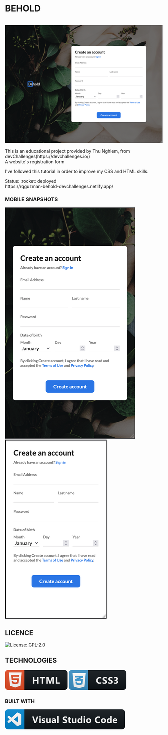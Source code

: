 # BEHOLD
</br>![index_1](https://github.com/rqguzman/assets/blob/main/snapshots/behold/web.png)
<p>
    This is an educational project provided by  Thu Nghiem, from </br>
    devChallenges(https://devchallenges.io/) </br>
    A website's registration form </br>
</p>
<p>
    I've followed this tutorial in order to improve my CSS and HTML skills.
</p>
<p>
    Status: :rocket: deployed </br>
    https://rqguzman-behold-devchallenges.netlify.app/
    
</p>

### MOBILE SNAPSHOTS
![mobile_plus](https://github.com/rqguzman/assets/blob/main/snapshots/behold/mobile_plus.png)
![mobile_small](https://github.com/rqguzman/assets/blob/main/snapshots/behold/mobile_5.png)

## LICENCE

   [![License: GPL-2.0](https://img.shields.io/github/license/rqguzman/behold-devchallenges?color=0F80c0)](https://github.com/rqguzman/behold-devchallenges/blob/main/LICENSE)

## TECHNOLOGIES
<p>
    <img src="https://github.com/rqguzman/assets/blob/main/ColoredBadges/svg/dev/languages/html.svg" alt="HTML" style="vertical-align:top margin:6px 4px">
    <img src="https://github.com/rqguzman/assets/blob/main/ColoredBadges/svg/dev/languages/css3.svg" alt="CSS3" style="vertical-align:top margin:6px 4px">    
</p>

### BUILT WITH  
<p>
    <img src="https://github.com/rqguzman/assets/blob/main/ColoredBadges/svg/dev/tools/visualstudio_code.svg" alt="VS Code" style="vertical-align:top margin:6px 4px">       
</p>

